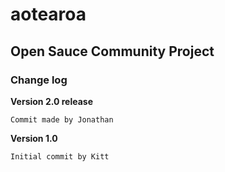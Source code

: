 # aotearoa

## Open Sauce Community Project

### Change log

**Version 2.0 release**

`Commit made by Jonathan`

**Version 1.0**

`Initial commit by Kitt`
